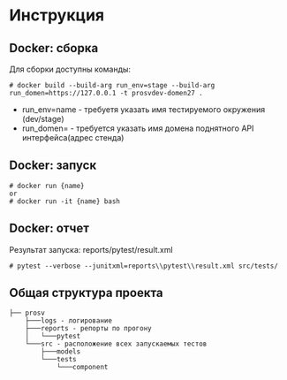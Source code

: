 # Инструкция
## Docker: сборка

Для сборки доступны команды:
```
# docker build --build-arg run_env=stage --build-arg run_domen=https://127.0.0.1 -t prosvdev-domen27 .
```
* run_env=name - требуетя указать имя тестируемого окружения (dev/stage)
* run_domen= - требуется указать имя домена поднятного API интерфейса(адрес стенда) 

## Docker: запуск

```
# docker run {name}
or
# docker run -it {name} bash
```
## Docker: отчет
Результат запуска:
reports/pytest/result.xml
```
# pytest --verbose --junitxml=reports\\pytest\\result.xml src/tests/
```
## Общая структура проекта
```
├── prosv
    ├───logs - логирование
    ├───reports - репорты по прогону
    │   └───pytest
    └───src - расположение всех запускаемых тестов
        ├───models
        └───tests
            └───component
```
